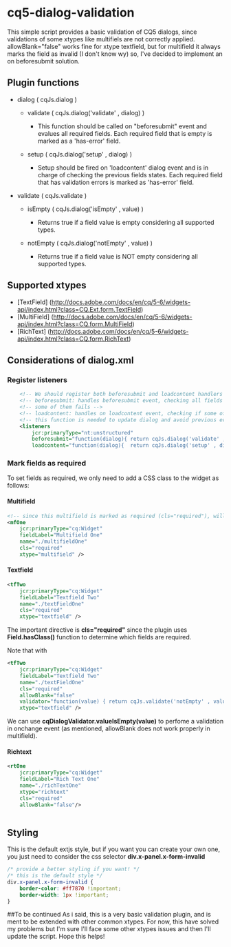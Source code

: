 # cq5-dialog-validation
This simple script provides a basic validation of CQ5 dialogs, since validations of some xtypes like multifiels are not correctly applied.
allowBlank="false" works fine for xtype textfield, but for multifield it always marks the field as invalid (I don't know wy) so, I've decided to implement an on beforesubmit solution.

## Plugin functions
* dialog ( cqJs.dialog )
  * validate ( cqJs.dialog('validate' , dialog) )
    * This function should be called on "beforesubmit" event and evalues all required fields. Each required field that is empty is marked as a 'has-error' field.
  
  * setup ( cqJs.dialog('setup' , dialog) )
    * Setup should be fired on 'loadcontent' dialog event and is in charge of checking the previous fields states. Each required field that has validation errors is marked as 'has-error' field.

* validate ( cqJs.validate )
  * isEmpty ( cqJs.dialog('isEmpty' , value) )
    * Returns true if a field value is empty considering all supported types.
 
  * notEmpty ( cqJs.dialog('notEmpty' , value) )
    * Returns true if a field value is NOT empty considering all supported types.

## Supported xtypes
*  [TextField] (http://docs.adobe.com/docs/en/cq/5-6/widgets-api/index.html?class=CQ.Ext.form.TextField)
*  [MultiField] (http://docs.adobe.com/docs/en/cq/5-6/widgets-api/index.html?class=CQ.form.MultiField)
*  [RichText] (http://docs.adobe.com/docs/en/cq/5-6/widgets-api/index.html?class=CQ.form.RichText)

## Considerations of dialog.xml
### Register listeners
```xml
	<!-- We should register both beforesubmit and loadcontent handlers -->
	<!-- beforesubmit: handles beforesubmit event, checking all fields marked as required and preventing default if -->
	<!-- some of them fails -->
	<!-- loadcontent: handles on loadcontent event, checking if some of the values is not valid and marking them as invalid -->
	<!-- this function is needed to update dialog and avoid previous error states -->
    <listeners 
        jcr:primaryType="nt:unstructured"   
        beforesubmit="function(dialog){ return cqJs.dialog('validate' , dialog); }"
        loadcontent="function(dialog){  return cqJs.dialog('setup' , dialog); }"  />
```
### Mark fields as required
To set fields as required, we only need to add a CSS class to the widget as follows:
#### Multifield
```xml
<!-- since this multifield is marked as required (cls="required"), will be checked on beforesubmit -->
<mfOne 
    jcr:primaryType="cq:Widget" 
    fieldLabel="Multifield One"
    name="./multifieldOne"
    cls="required"
    xtype="multifield" />
```
#### Textfield
```xml
<tfTwo 
  	jcr:primaryType="cq:Widget" 
  	fieldLabel="Textfield Two"
  	name="./textFieldOne"
  	cls="required"
  	xtype="textfield" />	
```
The important directive is **cls="required"** since the plugin uses **Field.hasClass()** function to determine which fields are required.

Note that with 
```xml
<tfTwo 
  	jcr:primaryType="cq:Widget" 
  	fieldLabel="Textfield Two"
  	name="./textFieldOne"
  	cls="required"
  	allowBlank="false"
  	validator="function(value) { return cqJs.validate('notEmpty' , value); }"
  	xtype="textfield" />	
```
We can use **cqDialogValidator.valueIsEmpty(value)** to perfome a validation in onchange event (as mentioned, allowBlank does not work properly in multifield).

#### Richtext
```xml
<rtOne
	jcr:primaryType="cq:Widget"
	fieldLabel="Rich Text One"
	name="./richTextOne"
	xtype="richtext"
	cls="required"
	allowBlank="false"/>
							
```

## Styling
This is the default extjs style, but if you want you can create your own one, you just need to consider the css selector **div.x-panel.x-form-invalid**
```css
/* provide a better styling if you want! */
/* this is the default style */
div.x-panel.x-form-invalid {
	border-color: #ff7870 !important;
	border-width: 1px !important;
}
```
##To be continued
As i said, this is a very basic validation plugin, and is ment to be extended with other common xtypes. For now, this have solved my problems but I'm sure I'll face some other xtypes issues and then I'll update the script. Hope this helps!
